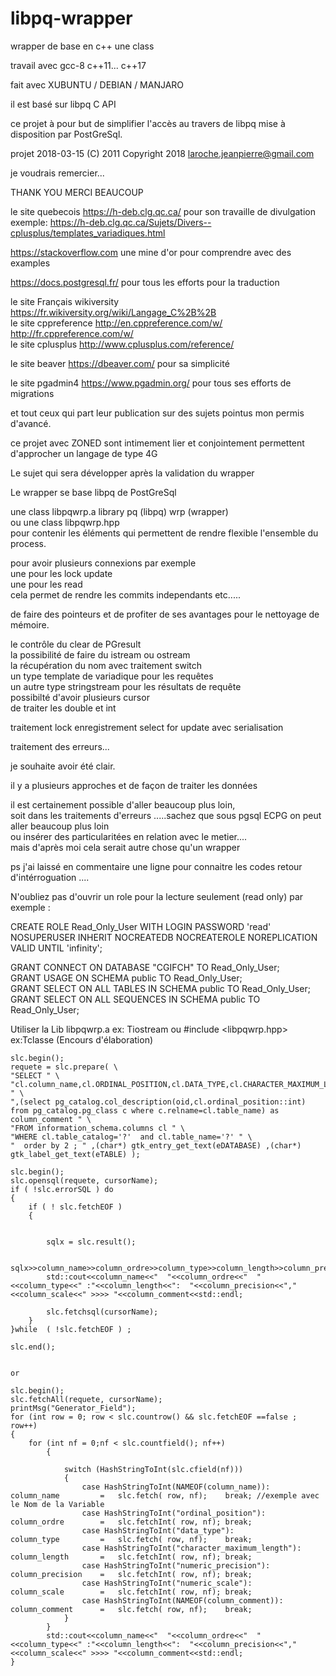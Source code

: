 # libpq-wrapper
wrapper de base en c++ une class<br> 

travail avec gcc-8 c++11... c++17  <br>

fait avec XUBUNTU / DEBIAN / MANJARO 

il est basé sur libpq C API<br>

ce projet à pour but de simplifier l'accès au travers de libpq mise à disposition par PostGreSql.<br>


projet 2018-03-15  (C) 2011   Copyright 2018 <laroche.jeanpierre@gmail.com><br>

je voudrais remercier...<br>

THANK YOU   MERCI BEAUCOUP<br>


 le site quebecois 					https://h-deb.clg.qc.ca/		pour son travaille de divulgation<br>
 exemple:							https://h-deb.clg.qc.ca/Sujets/Divers--cplusplus/templates_variadiques.html<br>

 https://stackoverflow.com			une mine d'or pour comprendre avec des examples<br>

 https://docs.postgresql.fr/		pour tous les efforts pour la traduction<br>

 
 le site Français wikiversity		https://fr.wikiversity.org/wiki/Langage_C%2B%2B<br>
 le site cppreference				http://en.cppreference.com/w/<br>
									http://fr.cppreference.com/w/<br>
 le site cplusplus					http://www.cplusplus.com/reference/<br>

 le site beaver						https://dbeaver.com/			pour sa simplicité<br>

 le site pgadmin4					https://www.pgadmin.org/		pour tous ses efforts de migrations<br>  

 et tout ceux qui part leur publication sur des sujets pointus mon permis d'avancé.<br>

 ce projet avec ZONED sont intimement lier et conjointement permettent d'approcher un langage de type 4G<br>

 Le sujet qui sera développer après la validation du wrapper<br>


 Le wrapper se base libpq de PostGreSql<br>

 une class libpqwrp.a	           library pq (libpq)  wrp (wrapper)<br>
 ou une class libpqwrp.hpp<br>
 pour contenir les éléments qui permettent de rendre flexible l'ensemble du process.<br>


 pour avoir plusieurs connexions par exemple<br>
 une pour les lock update<br>
 une pour les read<br>
 cela permet de rendre les commits independants etc.....<br>

 de faire des pointeurs et de profiter de ses avantages pour le nettoyage de mémoire.<br>

 le contrôle du clear de PGresult<br>
 la possibilité de faire du istream ou ostream<br>
 la récupération du nom avec traitement switch<br>
 un type template de variadique pour les requêtes<br>
 un autre type stringstream pour les résultats de requête<br>
 possibilté d'avoir plusieurs cursor<br>
 de traiter les double et int<br>

 traitement lock enregistrement   select for update avec serialisation <br>

 traitement des erreurs...

 je souhaite avoir été clair.<br>

 il y a plusieurs approches et de façon de traiter les données<br>
 

 il est certainement possible d'aller beaucoup plus loin,<br>
 soit dans les traitements d'erreurs .....sachez que sous pgsql ECPG on peut aller beaucoup plus loin <br>
 ou insérer des particularitées en relation avec le metier....<br> 
 mais d'après moi cela serait autre chose qu'un wrapper<br>

 ps j'ai laissé en commentaire une ligne pour connaitre les codes retour d'intérroguation .... <br> 
 
 
 N'oubliez pas d'ouvrir un role pour la lecture seulement (read only)  par exemple : <br>
 
 CREATE ROLE Read_Only_User WITH LOGIN PASSWORD 'read' <br>
NOSUPERUSER INHERIT NOCREATEDB NOCREATEROLE NOREPLICATION VALID UNTIL 'infinity'; <br>

GRANT CONNECT ON DATABASE "CGIFCH" TO Read_Only_User; <br>
GRANT USAGE ON SCHEMA public TO Read_Only_User; <br>
GRANT SELECT ON ALL TABLES IN SCHEMA public TO Read_Only_User; <br>
GRANT SELECT ON ALL SEQUENCES IN SCHEMA public TO Read_Only_User;
<br>


Utiliser la Lib libpqwrp.a ex: Tiostream ou  #include <libpqwrp.hpp>   ex:Tclasse (Encours d'élaboration)

	slc.begin();
	requete = slc.prepare( \
	"SELECT " \
	"cl.column_name,cl.ORDINAL_POSITION,cl.DATA_TYPE,cl.CHARACTER_MAXIMUM_LENGTH,cl.NUMERIC_PRECISION,cl.NUMERIC_SCALE " \
	",(select pg_catalog.col_description(oid,cl.ordinal_position::int) from pg_catalog.pg_class c where c.relname=cl.table_name) as column_comment " \
	"FROM information_schema.columns cl " \
	"WHERE cl.table_catalog='?'  and cl.table_name='?' " \
	"  order by 2 ; " ,(char*) gtk_entry_get_text(eDATABASE) ,(char*) gtk_label_get_text(eTABLE) );

	slc.begin();
	slc.opensql(requete, cursorName); 	 
	if ( !slc.errorSQL ) do
	{
		if ( ! slc.fetchEOF )
		{
			

			sqlx = slc.result();

			sqlx>>column_name>>column_ordre>>column_type>>column_length>>column_precision>>column_scale>>column_comment;		
			std::cout<<column_name<<"  "<<column_ordre<<"  "<<column_type<<" :"<<column_length<<":  "<<column_precision<<","<<column_scale<<" >>>> "<<column_comment<<std::endl;

			slc.fetchsql(cursorName);
		}
 	}while  ( !slc.fetchEOF ) ;	

	slc.end();


	or

	slc.begin();
	slc.fetchAll(requete, cursorName);
	printMsg("Generator_Field"); 
    for (int row = 0; row < slc.countrow() && slc.fetchEOF ==false ; row++)
    {
		for (int nf = 0;nf < slc.countfield(); nf++)
			{ 

				switch (HashStringToInt(slc.cfield(nf)))
				{
					case HashStringToInt(NAMEOF(column_name)):			column_name			=	slc.fetch( row, nf);	break; //exemple avec le Nom de la Variable
					case HashStringToInt("ordinal_position"):			column_ordre		=	slc.fetchInt( row, nf);	break;
					case HashStringToInt("data_type"):					column_type			=	slc.fetch( row, nf);	break;
					case HashStringToInt("character_maximum_length"):	column_length		=	slc.fetchInt( row, nf);	break;
					case HashStringToInt("numeric_precision"):			column_precision	=	slc.fetchInt( row, nf);	break;
					case HashStringToInt("numeric_scale"):				column_scale		=	slc.fetchInt( row, nf);	break;
					case HashStringToInt(NAMEOF(column_comment)):		column_comment		=	slc.fetch( row, nf);	break;
				}
			}
			std::cout<<column_name<<"  "<<column_ordre<<"  "<<column_type<<" :"<<column_length<<":  "<<column_precision<<","<<column_scale<<" >>>> "<<column_comment<<std::endl;
	}

